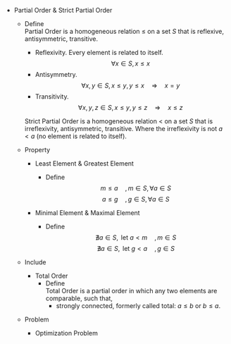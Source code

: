 * Partial Order & Strict Partial Order
  - Define  
    Partial Order is a homogeneous relation $\le$ on a set $S$ that is reflexive, antisymmetric, transitive.
    - Reflexivity. Every element is related to itself.
      $$\forall x \in S, x \le x$$ 
    - Antisymmetry. 
      $$\forall x, y \in S, x \le y, y \le x \quad\Rightarrow\quad x = y$$
    - Transitivity. 
      $$\forall x, y, z \in S, x \le y, y \le z \quad\Rightarrow\quad x \le z$$

    Strict Partial Order is a homogeneous relation $<$ on a set $S$ that is irreflexivity, antisymmetric, transitive. Where the irreflexivity is not $a < a$ (no element is related to itself).

  - Property
    * Least Element & Greatest Element
      - Define  
        $$m \le a \quad, m \in S, \forall a \in S  \tag{Least element}$$ 
        $$a \le g \quad, g \in S, \forall a \in S  \tag{Greatest element}$$ 

    * Minimal Element & Maximal Element  
      - Define  
        $$\nexists a \in S, \text{ let } a < m \quad, m \in S \tag{Minimal element}$$ 
        $$\nexists a \in S, \text{ let } g < a \quad, g \in S \tag{Maximal element}$$ 

  - Include
    * Total Order
      - Define  
        Total Order is a partial order in which any two elements are comparable, such that, 
        - strongly connected, formerly called total: $a \le b$ or $b \le a$.

  - Problem
    * Optimization Problem 